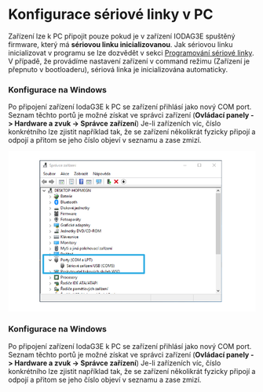 # Konfigurace sériové linky v PC

Zařízení lze k PC připojit pouze pokud je v zařízení IODAG3E spuštěný firmware, který má **sériovou linku inicializovanou**. Jak sériovou linku inicializovat v programu se lze dozvědět v sekci [Programování sériové linky](untitled.md). V případě, že provádíme nastavení zařízení v command režimu \(Zařízení je přepnuto v bootloaderu\), sériová linka je inicializována automaticky.

### Konfigurace na Windows

Po připojení zařízení IodaG3E k PC se zařízení přihlásí jako nový COM port. Seznam těchto portů je možné získat ve správci zařízení \(**Ovládací panely -&gt; Hardware a zvuk -&gt; Správce zařízení**\) Je-li zařízeních víc, číslo konkrétního lze zjistit například tak, že se zařízení několikrát fyzicky připojí a odpojí a přitom se jeho číslo objeví v seznamu a zase zmizí.

![](../../../.gitbook/assets/device_manager_2%20%281%29.png)

### Konfigurace na Windows

Po připojení zařízení IodaG3E k PC se zařízení přihlásí jako nový COM port. Seznam těchto portů je možné získat ve správci zařízení \(**Ovládací panely -&gt; Hardware a zvuk -&gt; Správce zařízení**\) Je-li zařízeních víc, číslo konkrétního lze zjistit například tak, že se zařízení několikrát fyzicky připojí a odpojí a přitom se jeho číslo objeví v seznamu a zase zmizí.



